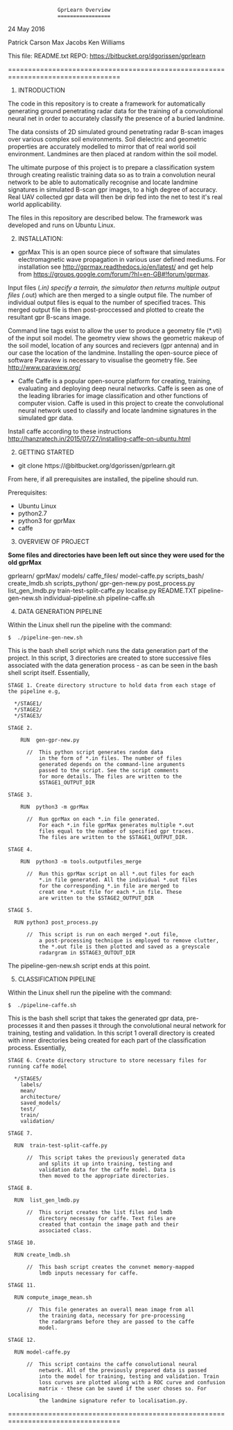 

                    GprLearn Overview
                    =================


24 May 2016

Patrick Carson
Max Jacobs
Ken Williams

This file: README.txt
REPO: https://bitbucket.org/dgorissen/gprlearn

==================================================================================

1. INTRODUCTION

The code in this repository is to create a framework for automatically generating
ground penetrating radar data for the training of a convolutional neural net in 
order to accurately classify the presence of a buried landmine.

The data consists of 2D simulated ground penetrating radar B-scan images
over various complex soil environments. Soil dielectric and geometric properties
are accurately modelled to mirror that of real world soil environment. Landmines
are then placed at random within the soil model.

The ultimate purpose of this project is to prepare a classification system through 
creating realistic training data so as to train a convolution neural network to be 
able to automatically recognise and locate landmine signatures in simulated B-scan 
gpr images, to a high degree of accuracy. Real UAV collected gpr data will then be
drip fed into the net to test it's real world applicability.

The files in this repository are described below. The framework was developed and
runs on Ubuntu Linux.

2. INSTALLATION:

- gprMax 
This is an open source piece of software that simulates electromagnetic wave propagation
in various user defined mediums. For installation see http://gprmax.readthedocs.io/en/latest/
and get help from https://groups.google.com/forum/?hl=en-GB#!forum/gprmax.

Input files (*.in) specify a terrain, the simulator then returns multiple output files (*.out)
which are then merged to a single output file. The number of individual output files is equal 
to the number of specified traces. This merged output file is then post-proccessed and 
plotted to create the resultant gpr B-scans image.

Command line tags exist to allow the user to produce a geometry file (*.vti) of the input soil
model. The geometry view shows the geometric makeup of the soil model, location of any sources 
and recievers (gpr antenna) and in our case the location of the landmine. Installing the
open-source piece of software Paraview is necessary to visualise the geometry file.
See http://www.paraview.org/

- Caffe 
Caffe is a popular open-source platform for creating, training, evaluating and deploying deep 
neural networks. Caffe is seen as one of the leading libraries for image classification and 
other functions of computer vision. Caffe is used in this project to create the convolutional
neural network used to classify and locate landmine signatures in the simulated gpr data.

Install caffe according to these instructions http://hanzratech.in/2015/07/27/installing-caffe-on-ubuntu.html

2. GETTING STARTED

- git clone https://<your-username>@bitbucket.org/dgorissen/gprlearn.git

From here, if all prerequisites are installed, the pipeline should run.

Prerequisites:
  - Ubuntu Linux
  - python2.7 
  - python3 for gprMax
  - caffe

3. OVERVIEW OF PROJECT

**Some files and directories have been left out since they were used for the old gprMax**

gprlearn/
  gprMax/
  models/
    caffe_files/
    model-caffe.py
  scripts_bash/
    create_lmdb.sh
  scripts_python/
    gpr-gen-new.py
    post_process.py
    list_gen_lmdb.py
    train-test-split-caffe.py
    localise.py
  README.TXT
  pipeline-gen-new.sh
  individual-pipeline.sh
  pipeline-caffe.sh

4. DATA GENERATION PIPELINE

Within the Linux shell run the pipeline with the command:

    $  ./pipeline-gen-new.sh

This is the bash shell script which runs the data generation part of the project. In this 
script, 3 directories are created to store successive files associated with the data generation 
process - as can be seen in the bash shell script itself. Essentially,

    STAGE 1. Create directory structure to hold data from each stage of the pipeline e.g,

      */STAGE1/
      */STAGE2/
      */STAGE3/

    STAGE 2.

	    RUN  gen-gpr-new.py 

          //  This python script generates random data
              in the form of *.in files. The number of files
              generated depends on the command-line arguments
              passed to the script. See the script comments
              for more details. The files are written to the
              $STAGE1_OUTPUT_DIR

    STAGE 3.

	    RUN  python3 -m gprMax

          //  Run gprMax on each *.in file generated.
              For each *.in file gprMax generates multiple *.out
              files equal to the number of specified gpr traces.
              The files are written to the $STAGE1_OUTPUT_DIR.

    STAGE 4.

	    RUN  python3 -m tools.outputfiles_merge

          //  Run this gprMax script on all *.out files for each
              *.in file generated. All the individual *.out files
              for the corresponding *.in file are merged to
              creat one *.out file for each *.in file. These
              are written to the $STAGE2_OUTPUT_DIR

    STAGE 5.

      RUN python3 post_process.py

          //  This script is run on each merged *.out file,
              a post-processing technique is employed to remove clutter,
              the *.out file is then plotted and saved as a greyscale
              radargram in $STAGE3_OUTOUT_DIR


The pipeline-gen-new.sh script ends at this point.

5. CLASSIFICATION PIPELINE

Within the Linux shell run the pipeline with the command:

    $  ./pipeline-caffe.sh

This is the bash shell script that takes the generated gpr data, pre-processes it and then passes
it through the convolutional neural network for training, testing and validation. In this script
1 overall directory is created with inner directories being created for each part of the classification
process. Essentially,

    STAGE 6. Create directory structure to store necessary files for running caffe model

      */STAGE5/
        labels/
        mean/
        architecture/
        saved_models/
        test/
        train/
        validation/

    STAGE 7.

      RUN  train-test-split-caffe.py

          //  This script takes the previously generated data
              and splits it up into training, testing and 
              validation data for the caffe model. Data is
              then moved to the appropriate directories.

    STAGE 8.

      RUN  list_gen_lmdb.py

          //  This script creates the list files and lmdb
              directory necessay for caffe. Text files are
              created that contain the image path and their
              associated class. 

    STAGE 10. 

      RUN create_lmdb.sh

          //  This bash script creates the convnet memory-mapped
              lmdb inputs necessary for caffe.

    STAGE 11.

      RUN compute_image_mean.sh

          //  This file generates an overall mean image from all
              the training data, necessary for pre-processing
              the radargrams before they are passed to the caffe
              model.

    STAGE 12. 

      RUN model-caffe.py

          //  This script contains the caffe convolutional neural
              network. All of the previously prepared data is passed
              into the model for training, testing and validation. Train
              loss curves are plotted along with a ROC curve and confusion 
              matrix - these can be saved if the user choses so. For Localising 
              the landmine signature refer to localisation.py.



==================================================================================
